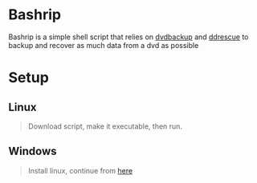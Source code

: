 # Bashrip

Bashrip is a simple shell script that relies on [dvdbackup](https://dvdbackup.sourceforge.net/) and [ddrescue](https://www.gnu.org/software/ddrescue/) 
to backup and recover as much data from a dvd as possible

# Setup

## Linux
> Download script, make it executable, then run.
## Windows
> Install linux, continue from [here](https://github.com/Reminair/bashrip?tab=readme-ov-file#linux)
